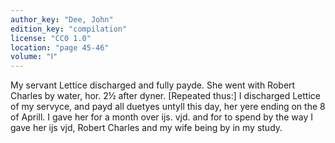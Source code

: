 ```yaml
---
author_key: "Dee, John"
edition_key: "compilation"
license: "CC0 1.0"
location: "page 45-46"
volume: "Ⅰ"
---
```

My servant Lettice discharged and fully payde. She went with Robert Charles by
water, hor. 2½ after dyner. [Repeated thus:] I discharged Lettice of my
servyce, and payd all duetyes untyll this day, her yere ending on the 8 of
Aprill. I gave her for a month over ijs. vjd. and for to spend by the way I
gave her ijs vjd, Robert Charles and my wife being by in my study.
